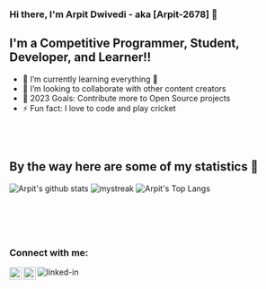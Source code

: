 ### Hi there, I'm Arpit Dwivedi - aka [Arpit-2678] 👋

## I'm a Competitive Programmer, Student, Developer, and Learner!!

- 🌱 I’m currently learning everything 🤣
- 👯 I’m looking to collaborate with other content creators
- 🥅 2023 Goals: Contribute more to Open Source projects
- ⚡ Fun fact: I love to code and play cricket
<br />
<br />

## By the way here are some of my statistics 🚀
![Arpit's github stats](https://github-readme-stats.vercel.app/api?username=Arpit-2678&show_icons=true&theme=radical)
<img src="https://github-readme-streak-stats.herokuapp.com/?user=Arpit-2678&theme=tokyonight" alt="mystreak"/>
![Arpit's Top Langs](https://github-readme-stats.vercel.app/api/top-langs/?username=Arpit-2678&theme=tokyonight&layout=compact)


#

<br />
<br />

### Connect with me:

[<img align="left" alt="codeSTACKr.com" width="22px" src="https://s3.amazonaws.com/codechef_shared/misc/fb-image-icon.png" />][website]
[<img align="left" alt="codeSTACKr | YouTube" width="22px" src="https://www.ime.usp.br/~arcjr/image/codeforces.png" />][youtube]
[<img align="left" alt="linked-in" src="https://img.shields.io/badge/linkedin-%230077B5.svg?&style=for-the-badge&logo=linkedin&logoColor=white" />][linkedin]

<br />
<br />
<br />

[website]: https://www.codechef.com/users/arpit_2611
[youtube]: https://codeforces.com/profile/Arpit_2678
[linkedin]: https://www.linkedin.com/in/arpit-dwivedi2678/

